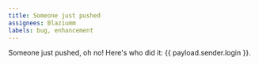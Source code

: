 ```yaml
---
title: Someone just pushed
assignees: Blaziumm
labels: bug, enhancement
---
```

Someone just pushed, oh no! Here's who did it: {{ payload.sender.login }}.
